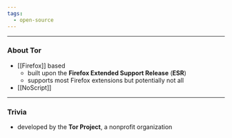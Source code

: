 ```yaml
---
tags:
  - open-source
---
```

---

### About Tor

- [[Firefox]] based
	- built upon the **Firefox Extended Support Release** (**ESR**)
	- supports most Firefox extensions but potentially not all
- [[NoScript]]

---

### Trivia

- developed by the **Tor Project**, a nonprofit organization